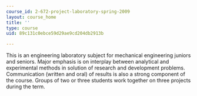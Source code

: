 ```yaml
---
course_id: 2-672-project-laboratory-spring-2009
layout: course_home
title: ''
type: course
uid: 89c131c0ebce59d29ae9cd204db2913b

---
```

This is an engineering laboratory subject for mechanical engineering juniors and seniors. Major emphasis is on interplay between analytical and experimental methods in solution of research and development problems. Communication (written and oral) of results is also a strong component of the course. Groups of two or three students work together on three projects during the term.
